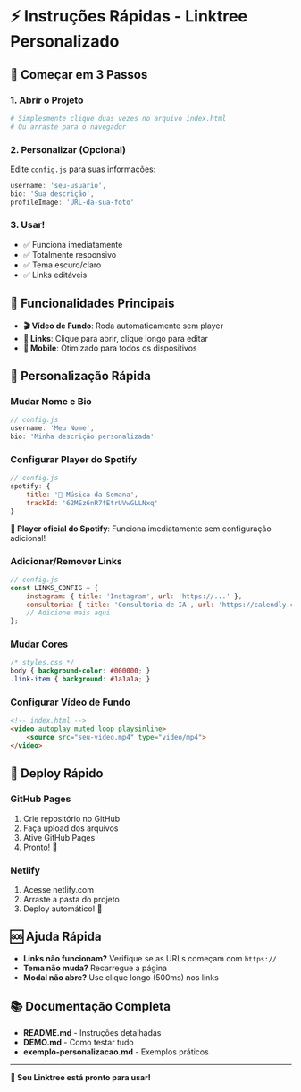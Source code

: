 # ⚡ Instruções Rápidas - Linktree Personalizado

## 🚀 Começar em 3 Passos

### 1. Abrir o Projeto
```bash
# Simplesmente clique duas vezes no arquivo index.html
# Ou arraste para o navegador
```

### 2. Personalizar (Opcional)
Edite `config.js` para suas informações:
```javascript
username: 'seu-usuario',
bio: 'Sua descrição',
profileImage: 'URL-da-sua-foto'
```

### 3. Usar!
- ✅ Funciona imediatamente
- ✅ Totalmente responsivo
- ✅ Tema escuro/claro
- ✅ Links editáveis

## 🎯 Funcionalidades Principais

- **🎬 Vídeo de Fundo**: Roda automaticamente sem player
- **🔗 Links**: Clique para abrir, clique longo para editar
- **📱 Mobile**: Otimizado para todos os dispositivos

## 🔧 Personalização Rápida

### Mudar Nome e Bio
```javascript
// config.js
username: 'Meu Nome',
bio: 'Minha descrição personalizada'
```

### Configurar Player do Spotify
```javascript
// config.js
spotify: {
    title: '🎵 Música da Semana',
    trackId: '62MEz6nR7fEtrUVwGLLNxq'
}
```

**🎵 Player oficial do Spotify**: Funciona imediatamente sem configuração adicional!

### Adicionar/Remover Links
```javascript
// config.js
const LINKS_CONFIG = {
    instagram: { title: 'Instagram', url: 'https://...' },
    consultoria: { title: 'Consultoria de IA', url: 'https://calendly.com/...' },
    // Adicione mais aqui
};
```

### Mudar Cores
```css
/* styles.css */
body { background-color: #000000; }
.link-item { background: #1a1a1a; }
```

### Configurar Vídeo de Fundo
```html
<!-- index.html -->
<video autoplay muted loop playsinline>
    <source src="seu-video.mp4" type="video/mp4">
</video>
```

## 📱 Deploy Rápido

### GitHub Pages
1. Crie repositório no GitHub
2. Faça upload dos arquivos
3. Ative GitHub Pages
4. Pronto! 🎉

### Netlify
1. Acesse netlify.com
2. Arraste a pasta do projeto
3. Deploy automático! 🚀

## 🆘 Ajuda Rápida

- **Links não funcionam?** Verifique se as URLs começam com `https://`
- **Tema não muda?** Recarregue a página
- **Modal não abre?** Use clique longo (500ms) nos links

## 📚 Documentação Completa

- **README.md** - Instruções detalhadas
- **DEMO.md** - Como testar tudo
- **exemplo-personalizacao.md** - Exemplos práticos

---

**🎉 Seu Linktree está pronto para usar!**
